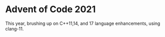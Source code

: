 # Advent of Code 2021

This year, brushing up on C++11,14, and 17 language enhancements, using clang-11.